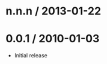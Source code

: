 
n.n.n / 2013-01-22 
==================



0.0.1 / 2010-01-03
==================

  * Initial release
